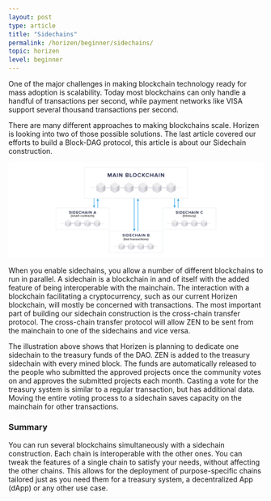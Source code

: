 ```yaml
---
layout: post
type: article
title: "Sidechains"
permalink: /horizen/beginner/sidechains/
topic: horizen
level: beginner
---
```


One of the major challenges in making blockchain technology ready for mass adoption is scalability. Today most blockchains can only handle a handful of transactions per second, while payment networks like VISA support several thousand transactions per second.

There are many different approaches to making blockchains scale. Horizen is looking into two of those possible solutions. The last article covered our efforts to build a Block-DAG protocol, this article is about our Sidechain construction.

![Sidechains](/assets/post_files/horizen/beginner/sidechains/sidechains.jpg)

When you enable sidechains, you allow a number of different blockchains to run in parallel. A sidechain is a blockchain in and of itself with the added feature of being interoperable with the mainchain. The interaction with a blockchain facilitating a cryptocurrency, such as our current Horizen blockchain, will mostly be concerned with transactions. The most important part of building our sidechain construction is the cross-chain transfer protocol. The cross-chain transfer protocol will allow ZEN to be sent from the mainchain to one of the sidechains and vice versa.

The illustration above shows that Horizen is planning to dedicate one sidechain to the treasury funds of the DAO. ZEN is added to the treasury sidechain with every mined block. The funds are automatically released to the people who submitted the approved projects once the community votes on and approves the submitted projects each month. Casting a vote for the treasury system is similar to a regular transaction, but has additional data. Moving the entire voting process to a sidechain saves capacity on the mainchain for other transactions.

### Summary

You can run several blockchains simultaneously with a sidechain construction. Each chain is interoperable with the other ones. You can tweak the features of a single chain to satisfy your needs, without affecting the other chains. This allows for the deployment of purpose-specific chains tailored just as you need them for a treasury system, a decentralized App (dApp) or any other use case.
